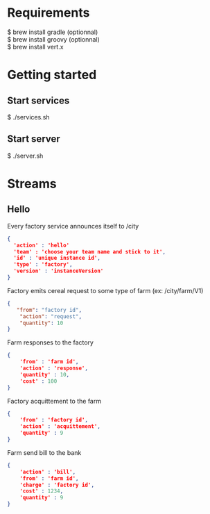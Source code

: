 # Requirements

$ brew install gradle (optionnal)  
$ brew install groovy (optionnal)  
$ brew install vert.x  

# Getting started

## Start services
$ ./services.sh

## Start server
$ ./server.sh

# Streams

## Hello

Every factory service announces itself to /city

```json
{
  'action' : 'hello'
  'team' : 'choose your team name and stick to it',
  'id' : 'unique instance id',
  'type' : 'factory',
  'version' : 'instanceVersion'
}
```

Factory emits cereal request to some type of farm (ex: /city/farm/V1)

```json
{
   "from": "factory id",
    "action": "request",
    "quantity": 10
}
```

Farm responses to the factory

```json
{
    'from' : 'farm id',
    'action' : 'response',
    'quantity' : 10,
    'cost' : 100
}
``` 

Factory acquittement to the farm

```json
{
    'from' : 'factory id',
    'action' : 'acquittement',
    'quantity' : 9
}
``` 

Farm send bill to the bank

```json
{
    'action' : 'bill',
    'from' : 'farm id',
    'charge' : 'factory id',
    'cost' : 1234,
    'quantity' : 9
}
```


